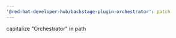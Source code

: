 ```yaml
---
'@red-hat-developer-hub/backstage-plugin-orchestrator': patch
---
```


capitalize "Orchestrator" in path

